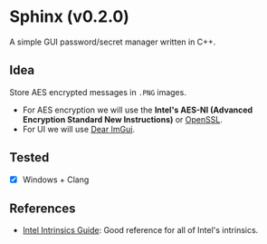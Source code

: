 # Sphinx (v0.2.0)
A simple GUI password/secret manager written in C++.

## Idea
Store AES encrypted messages in `.PNG` images.

- For AES encryption we will use the
**Intel's AES-NI (Advanced Encryption Standard New Instructions)**
or [OpenSSL](https://github.com/openssl/openssl).
- For UI we will use [Dear ImGui](https://github.com/ocornut/imgui).

## Tested
- [X] Windows + Clang

## References
- [Intel Intrinsics Guide](https://www.intel.com/content/www/us/en/docs/intrinsics-guide/index.html#ig_expand=243): Good reference for all of Intel's intrinsics.
